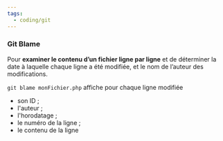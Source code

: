 ```yaml
---
tags:
  - coding/git
---
```





### Git Blame
Pour **examiner le contenu d’un fichier ligne par ligne** et de déterminer la date à laquelle chaque ligne a été modifiée, et le nom de l’auteur des modifications.

``git blame monFichier.php`` affiche pour chaque ligne modifiée
- son ID ;
- l'auteur ;
- l'horodatage ;
- le numéro de la ligne ;
- le contenu de la ligne